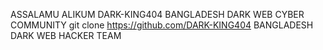 ASSALAMU ALIKUM
DARK-KING404
BANGLADESH DARK WEB CYBER COMMUNITY 
git clone  https://github.com/DARK-KING404
BANGLADESH DARK WEB HACKER TEAM  
